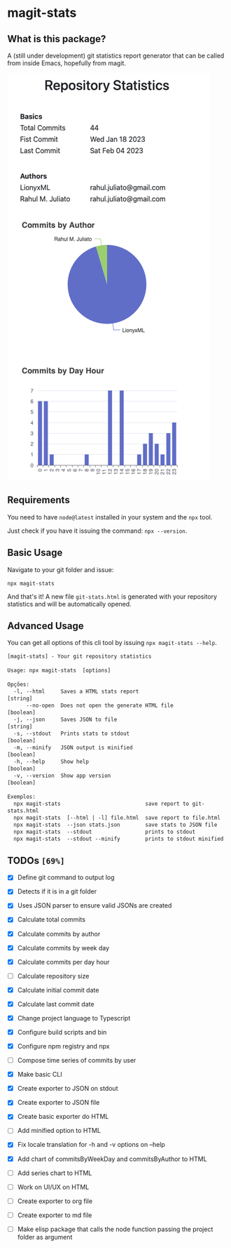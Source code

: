

# magit-stats


## What is this package?

A (still under development) git statistics report
generator that can be called from inside Emacs, hopefully from magit.

![img](./doc/demo.png)


## Requirements

You need to have `node@latest` installed in your system and the `npx` tool.

Just check if you have it issuing the command: `npx --version`.


## Basic Usage

Navigate to your git folder and issue:

    npx magit-stats

And that's it! A new file `git-stats.html` is generated with your
repository statistics and will be automatically opened.


## Advanced Usage

You can get all options of this cli tool by issuing `npx magit-stats --help`.

    [magit-stats] - Your git repository statistics
    
    Usage: npx magit-stats  [options]
    
    Opções:
      -l, --html     Saves a HTML stats report                              [string]
          --no-open  Does not open the generate HTML file                  [boolean]
      -j, --json     Saves JSON to file                                     [string]
      -s, --stdout   Prints stats to stdout                                [boolean]
      -m, --minify   JSON output is minified                               [boolean]
      -h, --help     Show help                                             [boolean]
      -v, --version  Show app version                                      [boolean]
    
    Exemplos:
      npx magit-stats                           save report to git-stats.html
      npx magit-stats  [--html | -l] file.html  save report to file.html
      npx magit-stats  --json stats.json        save stats to JSON file
      npx magit-stats  --stdout                 prints to stdout
      npx magit-stats  --stdout --minify        prints to stdout minified


## TODOs <code>[69%]</code>

-   [X] Define git command to output log

-   [X] Detects if it is in a git folder

-   [X] Uses JSON parser to ensure valid JSONs are created

-   [X] Calculate total commits

-   [X] Calculate commits by author

-   [X] Calculate commits by week day

-   [X] Calculate commits per day hour

-   [ ] Calculate repository size

-   [X] Calculate initial commit date

-   [X] Calculate last commit date

-   [X] Change project language to Typescript

-   [X] Configure build scripts and bin

-   [X] Configure npm registry and npx

-   [ ] Compose time series of commits by user

-   [X] Make basic CLI

-   [X] Create exporter to JSON on stdout

-   [X] Create exporter to JSON file

-   [X] Create basic exporter do HTML

-   [ ] Add minified option to HTML

-   [X] Fix locale translation for -h and -v options on &#x2013;help

-   [X] Add chart of commitsByWeekDay and commitsByAuthor to HTML

-   [ ] Add series chart to HTML

-   [ ] Work on UI/UX on HTML

-   [ ] Create exporter to org file

-   [ ] Create exporter to md file

-   [ ] Make elisp package that calls the node function passing the project folder as argument

